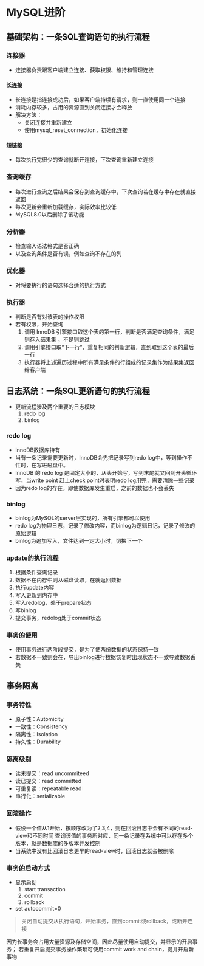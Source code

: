 # MySQL进阶

## 基础架构：一条SQL查询语句的执行流程

### 连接器

+ 连接器负责跟客户端建立连接、获取权限、维持和管理连接

#### 长连接

+ 长连接是指连接成功后，如果客户端持续有请求，则一直使用同一个连接
+ 消耗内存较多，占用的资源直到关闭连接才会释放
+ 解决方法：
   + 关闭连接并重新建立
   + 使用mysql_reset_connection，初始化连接
#### 短链接
+ 每次执行完很少的查询就断开连接，下次查询重新建立连接

### 查询缓存

+ 每次进行查询之后结果会保存到查询缓存中，下次查询若在缓存中存在就直接返回
+ 每次更新会重新加载缓存，实际效率比较低
+ MySQL8.0以后删除了该功能

### 分析器

+ 检查输入语法格式是否正确
+ 以及查询条件是否有误，例如查询不存在的列

### 优化器

+ 对将要执行的语句选择合适的执行方式

### 执行器

+ 判断是否有对该表的操作权限
+ 若有权限，开始查询
   1. 调用 InnoDB 引擎接口取这个表的第一行，判断是否满足查询条件，满足则存入结果集
   ，不是则跳过
   2. 调用引擎接口取“下一行”，重复相同的判断逻辑，直到取到这个表的最后一行
   3. 执行器将上述遍历过程中所有满足条件的行组成的记录集作为结果集返回给客户端

## 日志系统：一条SQL更新语句的执行流程
+ 更新流程涉及两个重要的日志模块
   1. redo log
   2. binlog
   
### redo log
+ InnoDB数据库持有
+ 当有一条记录需要更新时，InnoDB会先把记录写到redo log中，等到操作不忙时，在写进磁盘中。
+ InnoDB 的 redo log 是固定大小的，从头开始写，写到末尾就又回到开头循环写，当write point
赶上check point时表明redo log用完，需要清除一些记录   
+ 因为redo log的存在，即使数据库发生重启，之前的数据也不会丢失

### binlog
+ binlog为MySQL的server层实现的，所有引擎都可以使用
+ redo log为物理日志，记录了修改内容，而binlog为逻辑日记，记录了修改的原始逻辑
+ binlog为追加写入，文件达到一定大小时，切换下一个

### update的执行流程
1. 根据条件查询记录
2. 数据不在内存中则从磁盘读取，在就返回数据
3. 执行update内容
4. 写入更新到内存中
5. 写入redolog，处于prepare状态
6. 写binlog
7. 提交事务，redolog处于commit状态

### 事务的使用
+ 使用事务进行两阶段提交，是为了使两份数据的状态保持一致
+ 若数据不一致则会在，导出binlog进行数据恢复时出现状态不一致导致数据丢失

## 事务隔离

### 事务特性
+ 原子性：Automicity
+ 一致性：Consistency
+ 隔离性：Isolation
+ 持久性：Durability

### 隔离级别
+ 读未提交：read uncommiteed
+ 读已提交：read committed
+ 可重复读：repeatable read
+ 串行化：serializable

### 回滚操作
+ 假设一个值从1开始，按顺序改为了2,3,4，则在回滚日志中会有不同的read-view和不同时间
查询该值的事务所对应，同一条记录在系统中可以存在多个版本，就是数据库的多版本并发控制
+ 当系统中没有比回滚日志更早的read-view时，回滚日志就会被删除

### 事务的启动方式
+ 显示启动
   1. start transaction
   2. commit
   3. rollback
+ set autocommit=0
> 关闭自动提交从执行语句，开始事务，直到commit或rollback，或断开连接

因为长事务会占用大量资源及存储空间，因此尽量使用自动提交，并显示的开启事务；
若重复开启提交事务操作繁琐可使用commit work and chain，提并开启新事物